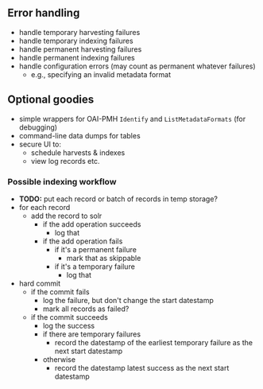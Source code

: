 ## Error handling

- handle temporary harvesting failures
- handle temporary indexing failures
- handle permanent harvesting failures
- handle permanent indexing failures
- handle configuration errors (may count as permanent whatever failures)
    - e.g., specifying an invalid metadata format

## Optional goodies

- simple wrappers for OAI-PMH `Identify` and `ListMetadataFormats` (for debugging)
- command-line data dumps for tables
- secure UI to:
    - schedule harvests & indexes
    - view log records etc.

### Possible indexing workflow

- **TODO:** put each record or batch of records in temp storage?
- for each record
    - add the record to solr
        - if the add operation succeeds
            - log that
        - if the add operation fails
            - if it's a permanent failure
                - mark that as skippable
            - if it's a temporary failure
                - log that
- hard commit
    - if the commit fails
        - log the failure, but don't change the start datestamp
        - mark all records as failed?
    - if the commit succeeds
        - log the success
        - if there are temporary failures
            - record the datestamp of the earliest temporary failure as the next start datestamp
        - otherwise
            - record the datestamp latest success as the next start datestamp


